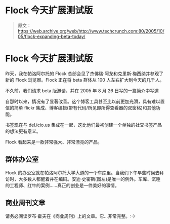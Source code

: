 # Flock 今天扩展测试版 

> 原文：<https://web.archive.org/web/http://www.techcrunch.com:80/2005/10/05/flock-expanding-beta-today/>

# Flock 今天扩展测试版

昨天，我在帕洛阿尔托的 Flock 总部会见了杰佛瑞·阿龙和克里斯·梅西纳并参观了新的 Flock 浏览器。Flock 正在将 beta 群体从 100 人左右扩大到今天的几千人。

不久前，我们请求 beta 版邀请，并在 2005 年 8 月 26 日写的一篇简介中写道

自那时以来，情况有了显著改善。这个博客工具甚至比以前更加光滑，具有难以置信的简单 flickr 集成、博客编辑(带有代码/所见即所得查看器的双窗格)和其他功能。

书签现在与 del.icio.us 集成在一起，这比他们最初创建一个单独的社交书签产品的想法更有意义。

Flock 看起来是一款非常强大、非常漂亮的产品。

## 群体办公室

Flock 的办公室就在帕洛阿尔托大学大道的一个车库里。当我们下午早些时候去拜访时，大多数人都醒着并在编码。安迪·史密斯(图左)是唯一的例外。车库、沉睡的工程师、红牛的案例……真正的创业是一件美好的事情。

## 商业周刊文章

请务必阅读罗布·霍夫在《商业周刊》上的文章。它…非常完整。:-)